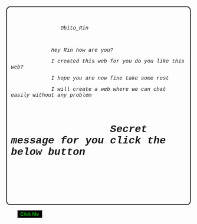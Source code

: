 

<!DOCTYPE html>

<html>

    <head>

        <style>

            .a{

                background: linear-gradient(orange, purple, black);

                background-attachment: fixed;

                background-repeat: no-repeat;

                background-position: center;

                text-align: center;

            }

        </style>

    </head>

    <body class="a">

        <fieldset style="border-radius: 10px; border-style: solid; border-color: #000; font-family: courier; font-style: italic;">

            <legend>

                Obito_Rin

            </legend>

             Hey Rin how are you?<br>

             I created this web for you do you like this web?<br>

             I hope you are now fine take some rest<br> 

             I will create a web where we can chat easily without any problem <br>

             <h1 id="I love you so much my love (Rin) I will always love you">

                Secret message for you click the below button

             </h1>

        </fieldset>

        <button style="color: lime; background-color: black;" onclick="doc()">Click Me</button>

        <script>

            function doc(){

                document.getElementById("I love you so much my love (Rin) I will always love you").innerHTML = 

                "I love you so much my love (Rin) I will always love you";

            }

        </script>

    </body>

</html>


